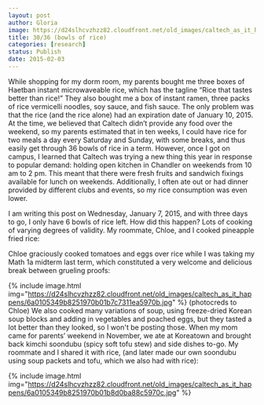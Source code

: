 ```yaml
---
layout: post
author: Gloria
image: https://d24slhcvzhzz82.cloudfront.net/old_images/caltech_as_it_happens/6a0105349b8251970b01bb07d4f1a9970d.jpg
title: 30/36 (bowls of rice)
categories: [research]
status: Publish
date: 2015-02-03
---
```


While shopping for my dorm room, my parents bought me three boxes of Haetban instant microwaveable rice, which has the tagline “Rice that tastes better than rice!” They also bought me a box of instant ramen, three packs of rice vermicelli noodles, soy sauce, and fish sauce. The only problem was that the rice (and the rice alone) had an expiration date of January 10, 2015. 
At the time, we believed that Caltech didn’t provide any food over the weekend, so my parents estimated that in ten weeks, I could have rice for two meals a day every Saturday and Sunday, with some breaks, and thus easily get through 36 bowls of rice in a term. However, once I got on campus, I learned that Caltech was trying a new thing this year in response to popular demand: holding open kitchen in Chandler on weekends from 10 am to 2 pm. This meant that there were fresh fruits and sandwich fixings available for lunch on weekends. Additionally, I often ate out or had dinner provided by different clubs and events, so my rice consumption was even lower.

I am writing this post on Wednesday, January 7, 2015, and with three days to go, I only have 6 bowls of rice left. How did this happen? Lots of cooking of varying degrees of validity. My roommate, Chloe, and I cooked pineapple fried rice:

Chloe graciously cooked tomatoes and eggs over rice while I was taking my Math 1a midterm last term, which constituted a very welcome and delicious break between grueling proofs:


{% include image.html img="https://d24slhcvzhzz82.cloudfront.net/old_images/caltech_as_it_happens/6a0105349b8251970b01b7c7311ea5970b.jpg" %}
(photocreds to Chloe)
We also cooked many variations of soup, using freeze-dried Korean soup blocks and adding in vegetables and poached eggs, but they tasted a lot better than they looked, so I won't be posting those. When my mom came for parents’ weekend in November, we ate at Koreatown and brought back kimchi soondubu (spicy soft tofu stew) and side dishes to-go. My roommate and I shared it with rice, (and later made our own soondubu using soup packets and tofu, which we also had with rice):


{% include image.html img="https://d24slhcvzhzz82.cloudfront.net/old_images/caltech_as_it_happens/6a0105349b8251970b01b8d0ba88c5970c.jpg" %}
